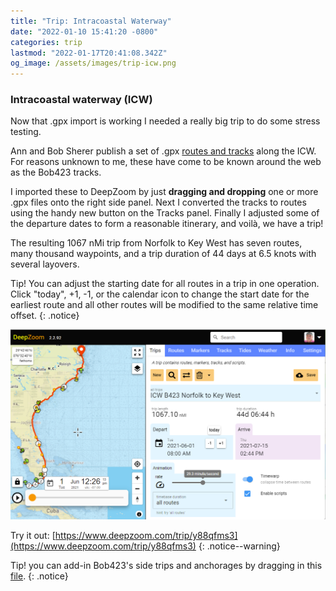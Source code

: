 ```yaml
---
title: "Trip: Intracoastal Waterway"
date: "2022-01-10 15:41:20 -0800"
categories: trip
lastmod: "2022-01-17T20:41:08.342Z"
og_image: /assets/images/trip-icw.png
---
```


### Intracoastal waterway (ICW)

Now that .gpx import is working I needed a really big trip to do some stress testing.

Ann and Bob Sherer publish a set of .gpx [routes and tracks](https://bobicw.blogspot.com/p/bob423-long-tracks.html) along the ICW. For reasons unknown to me, these have come to be known around the web as the Bob423 tracks.

I imported these to DeepZoom by just **dragging and dropping** one or more .gpx files onto the right side panel. Next I converted the tracks to routes using the handy new button on the Tracks panel. Finally I adjusted some of the departure dates to form a reasonable itinerary, and voilà, we have a trip!

The resulting 1067 nMi trip from Norfolk to Key West has seven routes, many thousand waypoints, and a trip duration of 44 days at 6.5 knots with several layovers.

Tip!  You can adjust the starting date for all routes in a trip in one operation. Click "today", +1, -1, or the calendar icon to change the start date for the earliest route and all other routes will be modified to the same relative time offset.
{: .notice}


[![](/assets/images/trip-icw.png)](https://www.deepzoom.com/trip/y88qfms3)

Try it out: [https://www.deepzoom.com/trip/y88qfms3](https://www.deepzoom.com/trip/y88qfms3)
{: .notice--warning}

Tip! you can add-in Bob423's side trips and anchorages by dragging in this [file](http://bob423.com/long/Bob423%20All%20Side%20Tracks.gpx).
{: .notice}
